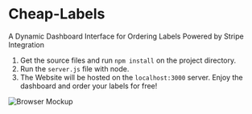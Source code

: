 # Cheap-Labels
A Dynamic Dashboard Interface for Ordering Labels Powered by Stripe Integration

1) Get the source files and run `npm install` on the project directory.
2) Run the `server.js` file with node.
3) The Website will be hosted on the `localhost:3000` server. Enjoy the dashboard and order your labels for free!

![Browser Mockup](https://user-images.githubusercontent.com/73062307/201012941-d004e625-e76f-46cf-91d0-2098dfd2b890.png)
